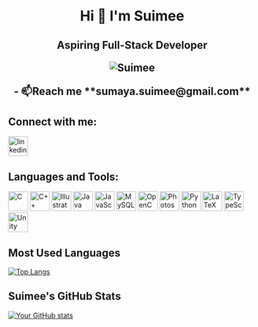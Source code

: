 <h1 align="center">Hi 👋 I'm Suimee</h1>
<h2 align="center">Aspiring Full-Stack Developer </p>

<p align="center">
  <img src="https://komarev.com/ghpvc/?username=Suimee&label=Profile%20views&color=0e75b6&style=flat" alt="Suimee" />
</p>
- 📫Reach me **sumaya.suimee@gmail.com**

## Connect with me:
<p>
  <a href="https://www.linkedin.com/in/sumaya-suimee-415050242/" target="blank">
    <img align="center" src="https://cdn.jsdelivr.net/gh/devicons/devicon/icons/linkedin/linkedin-original.svg" alt="linkedin" height="40" width="40" />
  </a>
</p>
  
  ## Languages and Tools:
<p align="left">
  <img src="https://cdn.jsdelivr.net/gh/devicons/devicon/icons/c/c-original.svg" alt="C" width="40" height="40"/>
  <img src="https://cdn.jsdelivr.net/gh/devicons/devicon/icons/cplusplus/cplusplus-original.svg" alt="C++" width="40" height="40"/>
  <img src="https://cdn.jsdelivr.net/gh/devicons/devicon/icons/illustrator/illustrator-plain.svg" alt="Illustrator" width="40" height="40"/>
  <img src="https://cdn.jsdelivr.net/gh/devicons/devicon/icons/java/java-original.svg" alt="Java" width="40" height="40"/>
  <img src="https://cdn.jsdelivr.net/gh/devicons/devicon/icons/javascript/javascript-original.svg" alt="JavaScript" width="40" height="40"/>
  <img src="https://cdn.jsdelivr.net/gh/devicons/devicon/icons/mysql/mysql-original.svg" alt="MySQL" width="40" height="40"/>
  <img src="https://cdn.jsdelivr.net/gh/devicons/devicon/icons/opencv/opencv-original.svg" alt="OpenCV" width="40" height="40"/>
  <img src="https://cdn.jsdelivr.net/gh/devicons/devicon/icons/photoshop/photoshop-plain.svg" alt="Photoshop" width="40" height="40"/>
  <img src="https://cdn.jsdelivr.net/gh/devicons/devicon/icons/python/python-original.svg" alt="Python" width="40" height="40"/>
  <img src="https://cdn.jsdelivr.net/gh/devicons/devicon/icons/latex/latex-original.svg" alt="LaTeX" width="40" height="40"/>
  <img src="https://cdn.jsdelivr.net/gh/devicons/devicon/icons/typescript/typescript-original.svg" alt="TypeScript" width="40" height="40"/>
  <img src="https://cdn.jsdelivr.net/gh/devicons/devicon/icons/unity/unity-original.svg" alt="Unity" width="40" height="40"/>
</p>

## Most Used Languages
[![Top Langs](https://github-readme-stats.vercel.app/api/top-langs/?username=Suimee&layout=compact&theme=default)](https://github.com/anuraghazra/github-readme-stats)

## Suimee's GitHub Stats
[![Your GitHub stats](https://github-readme-stats.vercel.app/api?username=Suimee&show_icons=true&theme=default)](https://github.com/anuraghazra/github-readme-stats)



